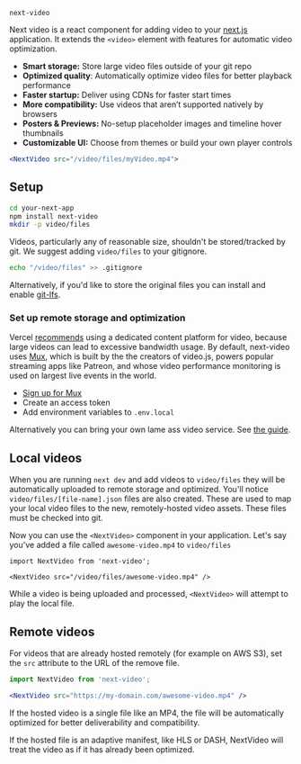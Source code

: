 `next-video`

Next video is a react component for adding video to your [next.js](https://github.com/vercel/next.js) application. It extends the `<video>` element with features for automatic video optimization.
* **Smart storage:** Store large video files outside of your git repo
* **Optimized quality**: Automatically optimize video files for better playback performance
* **Faster startup:** Deliver using CDNs for faster start times
* **More compatibility:** Use videos that aren’t supported natively by browsers
* **Posters & Previews:** No-setup placeholder images and timeline hover thumbnails
* **Customizable UI:** Choose from themes or build your own player controls

```jsx
<NextVideo src="/video/files/myVideo.mp4">
```

## Setup
```bash
cd your-next-app
npm install next-video
mkdir -p video/files
```

Videos, particularly any of reasonable size, shouldn't be stored/tracked by git. We suggest adding `video/files` to your gitignore.

```bash
echo "/video/files" >> .gitignore
```

Alternatively, if you'd like to store the original files you can install and enable [git-lfs](https://git-lfs.github.com/).

### Set up remote storage and optimization
Vercel [recommends](https://vercel.com/guides/best-practices-for-hosting-videos-on-vercel-nextjs-mp4-gif) using a dedicated content platform for video, because large videos can lead to excessive bandwidth usage. By default, next-video uses [Mux](https://mux.com), which is built by the the creators of video.js, powers popular streaming apps like Patreon, and whose video performance monitoring is used on largest live events in the world.
* [Sign up for Mux](https://dashboard.mux.com/signup)
* Create an access token
* Add environment variables to `.env.local`

Alternatively you can bring your own lame ass video service. See [the guide](asdf.com).
## Local videos
When you are running `next dev` and add videos to `video/files` they will be automatically uploaded to remote storage and optimized. You'll notice `video/files/[file-name].json` files are also created. These are used to map your local video files to the new, remotely-hosted video assets. These files must be checked into git.

Now you can use the `<NextVideo>` component in your application. Let's say you've added a file called `awesome-video.mp4` to `video/files`

```tsx
import NextVideo from 'next-video';

<NextVideo src="/video/files/awesome-video.mp4" />
```

While a video is being uploaded and processed, `<NextVideo>` will attempt to play the local file.

## Remote videos
For videos that are already hosted remotely (for example on AWS S3), set the `src` attribute to the URL of the remove file. 

```jsx
import NextVideo from 'next-video';

<NextVideo src="https://my-domain.com/awesome-video.mp4" />
```

If the hosted video is a single file like an MP4, the file will be automatically optimized for better deliverability and compatibility.

If the hosted file is an adaptive manifest, like HLS or DASH, NextVideo will treat the video as if it has already been optimized.
